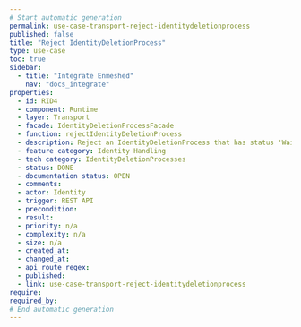 ```yaml
---
# Start automatic generation
permalink: use-case-transport-reject-identitydeletionprocess
published: false
title: "Reject IdentityDeletionProcess"
type: use-case
toc: true
sidebar:
  - title: "Integrate Enmeshed"
    nav: "docs_integrate"
properties:
  - id: RID4
  - component: Runtime
  - layer: Transport
  - facade: IdentityDeletionProcessFacade
  - function: rejectIdentityDeletionProcess
  - description: Reject an IdentityDeletionProcess that has status 'Waiting for Approval' that was started by external support channel (from Backbone Admin UI)
  - feature category: Identity Handling
  - tech category: IdentityDeletionProcesses
  - status: DONE
  - documentation status: OPEN
  - comments:
  - actor: Identity
  - trigger: REST API
  - precondition:
  - result:
  - priority: n/a
  - complexity: n/a
  - size: n/a
  - created_at:
  - changed_at:
  - api_route_regex:
  - published:
  - link: use-case-transport-reject-identitydeletionprocess
require:
required_by:
# End automatic generation
---
```

